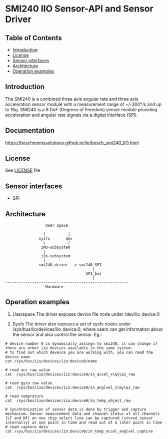 # SMI240 IIO Sensor-API and Sensor Driver

## Table of Contents
 - [Introduction](#Intro)
 - [License](#License)
 - [Sensor interfaces](#interfaces)
 - [Architecture](#Architecture)
 - [Operation examples](#examples)

## Introduction <a name=Intro></a>

The SMI240 is a combined three axis angular rate and three axis acceleration sensor module with a measurement range of +/-300°/s and up to 16g. SMI240 is a 6 DoF (Degrees of Freedom) sensor module providing acceleration and angular rate signals via a digital interface (SPI). 

## Documentation <a name=Doc></a>

https://boschmemssolutions.github.io/iio/bosch_smi240_IIO.html

## License <a name=License></a>

See [LICENSE](drivers/iio/imu/smi240/LICENSE.md) file

## Sensor interfaces <a name=interfaces></a>
* SPI

## Architecture <a name=Architecture></a>
```
                  User space
-------------------------------------------------------
                 |          |
               sysfs       dev
                 \          /
                IMU-subsystem
	             |
                iio-subsystem
	             |
               smi240_driver --> smi240_SPI
                                       |
                                    SPI_bus
                                       |
-------------------------------------------------------
                  Hardware
```
## Operation examples <a name=examples></a>
1. Userspace
The driver exposes device file node under /dev/iio_device:0

2. Sysfs
The driver also exposes a set of sysfs nodes under /sys/bus/iio/devices/iio_device:0, where users can get information about the sensor and also control the sensor. Eg.:
```
# device number 0 is dynamically assingn to smi240, it can change if there are other iio devices available in the same system. 
# to find out which deveice you are working with, you can read the device name
cat /sys/bus/iio/devices/iio:device0/name

# read acc raw value
cat  /sys/bus/iio/devices/iio:device0/in_accel_x\&y\&z_raw

# read gyro raw value
cat  /sys/bus/iio/devices/iio:device0/in_anglvel_x\&y\&z_raw

# read temprature
cat  /sys/bus/iio/devices/iio:device0/in_temp_object_raw

# Synchronisation of sensor data is done by trigger and capture mechanism. Sensor measurement data and channel status of all channels (LF and HF) on one chip select line can be captured (stored sensor internally) at one point in time and read out at a later point in time
# read capture data
cat /sys/bus/iio/devices/iio:device0/in_temp_accel_anglvel_capture
